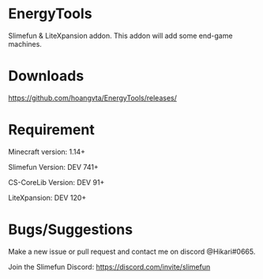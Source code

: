 # EnergyTools

Slimefun & LiteXpansion addon.
This addon will add some end-game machines.

# Downloads

https://github.com/hoangvta/EnergyTools/releases/

# Requirement
Minecraft version: 1.14+

Slimefun Version: DEV 741+

CS-CoreLib Version: DEV 91+

LiteXpansion: DEV 120+

# Bugs/Suggestions
Make a new issue or pull request and contact me on discord @Hikari#0665.

Join the Slimefun Discord: https://discord.com/invite/slimefun
